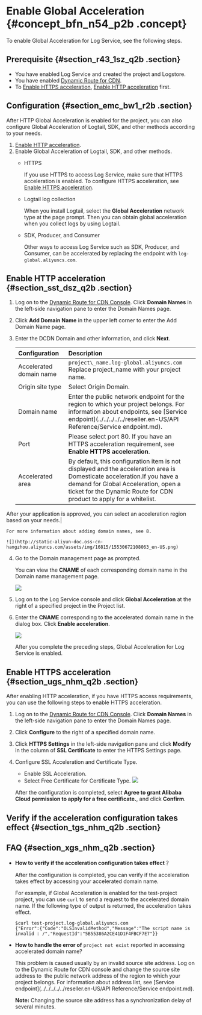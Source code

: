 # Enable Global Acceleration {#concept_bfn_n54_p2b .concept}

To enable Global Acceleration for Log Service, see the following steps.

## Prerequisite {#section_r43_1sz_q2b .section}

-   You have enabled Log Service and created the project and Logstore.
-   You have enabled [Dynamic Route for CDN](https://dcdn.console.aliyun.com/).
-   To [Enable HTTPS acceleration](#), [Enable HTTP acceleration](#) first.

## Configuration {#section_emc_bw1_r2b .section}

After HTTP Global Acceleration is enabled for the project, you can also configure Global Acceleration of Logtail, SDK, and other methods according to your needs.

1.  [Enable HTTP acceleration](#).
2.  Enable Global Acceleration of Logtail, SDK, and other methods.
    -   HTTPS

        If you use HTTPS to access Log Service, make sure that HTTPS acceleration is enabled. To configure HTTPS acceleration, see [Enable HTTPS acceleration](#).

    -   Logtail log collection

        When you install Logtail, select the **Global Acceleration** network type at the page prompt. Then you can obtain global acceleration when you collect logs by using Logtail.

    -   SDK, Producer, and Consumer

        Other ways to access Log Service such as SDK, Producer, and Consumer, can be accelerated by replacing the endpoint with `log-global.aliyuncs.com`.


## Enable HTTP acceleration {#section_sst_dsz_q2b .section}

1.  Log on to the [Dynamic Route for CDN Console](https://dcdn.console.aliyun.com/). Click **Domain Names** in the left-side navigation pane to enter the Domain Names page.
2.  Click **Add Domain Name** in the upper left corner to enter the Add Domain Name page.
3.  Enter the DCDN Domain and other information, and click **Next**.

    |Configuration|Description|
    |:------------|:----------|
    |Accelerated domain name|`project\_name.log-global.aliyuncs.com` Replace project\_name with your project name.|
    |Origin site type|Select Origin Domain.|
    |Domain name|Enter the public network endpoint for the region to which your project belongs. For information about endpoints, see [Service endpoint](../../../../../reseller.en-US/API Reference/Service endpoint.md).|
    |Port|Please select port 80. If you have an HTTPS acceleration requirement, see **Enable HTTPS acceleration**.|
    |Accelerated area|By default, this configuration item is not displayed and the acceleration area is Domesticate acceleration.If you have a demand for Global Acceleration, open a ticket for the Dynamic Route for CDN product to apply for a whitelist.

After your application is approved, you can select an acceleration region based on your needs.|

    For more information about adding domain names, see 8.

    ![](http://static-aliyun-doc.oss-cn-hangzhou.aliyuncs.com/assets/img/16815/15530672108063_en-US.png)

4.  Go to the Domain management page as prompted.

    You can view the **CNAME** of each corresponding domain name in the Domain name management page.

    ![](http://static-aliyun-doc.oss-cn-hangzhou.aliyuncs.com/assets/img/16815/15530672108064_en-US.png)

5.  Log on to the Log Service console and click **Global Acceleration** at the right of a specified project in the Project list.
6.  Enter the **CNAME** corresponding to the accelerated domain name in the dialog box. Click **Enable acceleration**.

    ![](http://static-aliyun-doc.oss-cn-hangzhou.aliyuncs.com/assets/img/16815/15530672108065_en-US.png)

    After you complete the preceding steps, Global Acceleration for Log Service is enabled.


## Enable HTTPS acceleration {#section_ugs_nhm_q2b .section}

After enabling HTTP acceleration, if you have HTTPS access requirements, you can use the following steps to enable HTTPS acceleration.

1.  Log on to the [Dynamic Route for CDN Console](https://dcdn.console.aliyun.com/). Click **Domain Names** in the left-side navigation pane to enter the Domain Names page.
2.  Click **Configure** to the right of a specified domain name.
3.  Click **HTTPS Settings** in the left-side navigation pane and click **Modify** in the column of **SSL Certificate** to enter the HTTPS Settings page.
4.  Configure SSL Acceleration and Certificate Type.

    -   Enable SSL Acceleration.
    -   Select Free Certificate for Certificate Type.
    ![](http://static-aliyun-doc.oss-cn-hangzhou.aliyuncs.com/assets/img/16815/15530672108066_en-US.png)

    After the configuration is completed, select **Agree to grant Alibaba Cloud permission to apply for a free certificate.**, and click **Confirm**.


## Verify if the acceleration configuration takes effect {#section_tgs_nhm_q2b .section}

## FAQ {#section_xgs_nhm_q2b .section}

-   **How to verify if the acceleration configuration takes effect**？

    After the configuration is completed, you can verify if the acceleration takes effect by accessing your accelerated domain name.

    For example, if Global Acceleration is enabled for the test-project project, you can use `curl` to send a request to the accelerated domain name. If the following type of output is returned, the acceleration takes effect.

    ```
    $curl test-project.log-global.aliyuncs.com
    {"Error":{"Code":"OLSInvalidMethod","Message":"The script name is invalid : /","RequestId":"5B55386A2CE41D1F4FBCF7E7"}}
    
    ```

-   **How to handle the error of** `project not exist` reported in accessing accelerated domain name?

    This problem is caused usually by an invalid source site address. Log on to the Dynamic Route for CDN console and change the source site address to  the public network address of the region to which your project belongs. For information about address list, see [Service endpoint](../../../../../reseller.en-US/API Reference/Service endpoint.md).

    **Note:** Changing the source site address has a synchronization delay of several minutes.


